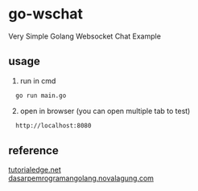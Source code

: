 # go-wschat
Very Simple Golang Websocket Chat Example

## usage
1. run in cmd
```bash
  go run main.go
```
2. open in browser (you can open multiple tab to test)
```bash
  http://localhost:8080
 ```

## reference
[tutorialedge.net](https://tutorialedge.net/golang/go-websocket-tutorial)
<br />
[dasarpemrogramangolang.novalagung.com](https://dasarpemrogramangolang.novalagung.com/C-28-golang-web-socket.html)
